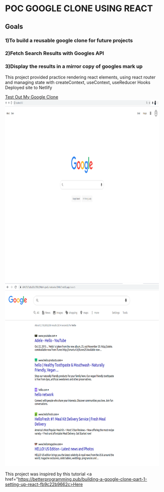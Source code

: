 # POC GOOGLE CLONE USING REACT

## Goals

### 1)To build a reusable google clone for future projects

### 2)Fetch Search Results with Googles API

### 3)Display the results in a mirror copy of googles mark up

This project provided practice rendering react elements,
using react router and managing state with createContext,
useContext, useReducer Hooks
Deployed site to Netlify

<a href="https://mygoogleclone.netlify.app/">Test Out My Google Clone</a>
<img src="https://github.com/ajanes780/google_clone/blob/main/pictures/Screenshot.png?raw=true" width="900" height="600">
<img src="https://github.com/ajanes780/google_clone/blob/main/pictures/Screenshot%20from%202021-03-04%2017-30-42.png?raw=true" width="900" height="600">



This project was inspired by this tutorial 
<a href="https://betterprogramming.pub/building-a-google-clone-part-1-setting-up-react-fb9c22b9662c>Here</a>
